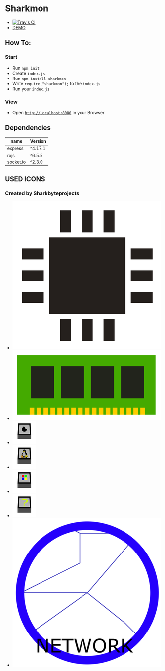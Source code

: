 # Sharkmon
- [![Travis CI](https://api.travis-ci.org/Sharkbyteprojects/SharkMon.svg?branch=master)](https://travis-ci.org/github/Sharkbyteprojects/SharkMon)
- [DEMO](https://glitch.com/~sharkmon-demo)

## How To:
### Start
- Run `npm init`
- Create `index.js`
- Run `npm install sharkmon`
- Write `require("sharkmon");` 
to the `index.js`
- Run your `index.js`
### View
- Open [`http://localhost:8080`](http://localhost:8080)
in your Browser

## Dependencies
name 		| Version
----------- | ---------
express 	| ^4.17.1
rxjs 		| ^6.5.5
socket.io 	| ^2.3.0

## USED ICONS
### Created by Sharkbyteprojects
- ![](https://raw.githubusercontent.com/Sharkbyteprojects/SharkMon/master/static/icons/core.svg)
- ![](https://raw.githubusercontent.com/Sharkbyteprojects/SharkMon/master/static/icons/ram.svg)
- ![](https://raw.githubusercontent.com/Sharkbyteprojects/SharkMon/master/static/icons/os/osapple.svg)
- ![](https://raw.githubusercontent.com/Sharkbyteprojects/SharkMon/master/static/icons/os/oslinux.svg)
- ![](https://raw.githubusercontent.com/Sharkbyteprojects/SharkMon/master/static/icons/os/osms.svg)
- ![](https://raw.githubusercontent.com/Sharkbyteprojects/SharkMon/master/static/icons/os/osunkown.svg)
- ![](https://raw.githubusercontent.com/Sharkbyteprojects/SharkMon/master/static/icons/network.svg)
